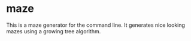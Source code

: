 # maze

This is a maze generator for the command line.
It generates nice looking mazes using a growing tree algorithm.
